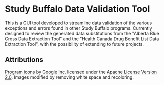 # Study Buffalo Data Validation Tool
This is a GUI tool developed to streamline data validation of the various exceptions and errors found in other Study Buffalo programs. Currently designed to review the generated data substitutions from the "Alberta Blue Cross Data Extraction Tool" and the "Health Canada Drug Benefit List Data Extraction Tool", with the possibility of extending to future projects. 

## Attributions
[Program icons](https://material.io/icons/) by [Google Inc.](https://www.google.com/intl/en/about/) licensed under the [Apache License Version 2.0](https://www.apache.org/licenses/LICENSE-2.0.html). Images modified by removing white space and recoloring.
